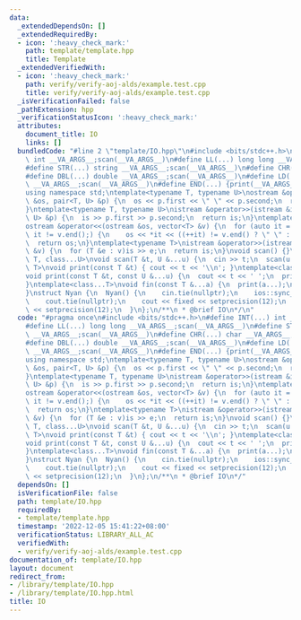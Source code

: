 ```yaml
---
data:
  _extendedDependsOn: []
  _extendedRequiredBy:
  - icon: ':heavy_check_mark:'
    path: template/template.hpp
    title: Template
  _extendedVerifiedWith:
  - icon: ':heavy_check_mark:'
    path: verify/verify-aoj-alds/example.test.cpp
    title: verify/verify-aoj-alds/example.test.cpp
  _isVerificationFailed: false
  _pathExtension: hpp
  _verificationStatusIcon: ':heavy_check_mark:'
  attributes:
    document_title: IO
    links: []
  bundledCode: "#line 2 \"template/IO.hpp\"\n#include <bits/stdc++.h>\n#define INT(...)\
    \ int __VA_ARGS__;scan(__VA_ARGS__)\n#define LL(...) long long __VA_ARGS__;scan(__VA_ARGS__)\n\
    #define STR(...) string __VA_ARGS__;scan(__VA_ARGS__)\n#define CHR(...) char __VA_ARGS__;scan(__VA_ARGS__)\n\
    #define DBL(...) double __VA_ARGS__;scan(__VA_ARGS__)\n#define LD(...) long double\
    \ __VA_ARGS__;scan(__VA_ARGS__)\n#define END(...) {print(__VA_ARGS__);return;}\n\
    using namespace std;\ntemplate<typename T, typename U>\nostream &operator<<(ostream\
    \ &os, pair<T, U> &p) {\n  os << p.first << \" \" << p.second;\n  return os;\n\
    }\ntemplate<typename T, typename U>\nistream &operator>>(istream &is, pair<T,\
    \ U> &p) {\n  is >> p.first >> p.second;\n  return is;\n}\ntemplate<typename T>\n\
    ostream &operator<<(ostream &os, vector<T> &v) {\n  for (auto it = v.begin();\
    \ it != v.end();) {\n    os << *it << ((++it) != v.end() ? \" \" : \"\");\n  }\n\
    \  return os;\n}\ntemplate<typename T>\nistream &operator>>(istream &is, vector<T>\
    \ &v) {\n  for (T &e : v)is >> e;\n  return is;\n}\nvoid scan() {}\ntemplate<class\
    \ T, class...U>\nvoid scan(T &t, U &...u) {\n  cin >> t;\n  scan(u...);\n}\ntemplate<class\
    \ T>\nvoid print(const T &t) { cout << t << '\\n'; }\ntemplate<class T, class...U>\n\
    void print(const T &t, const U &...u) {\n  cout << t << ' ';\n  print(u...);\n\
    }\ntemplate<class...T>\nvoid fin(const T &...a) {\n  print(a...);\n  exit(0);\n\
    }\nstruct Nyan {\n  Nyan() {\n    cin.tie(nullptr);\n    ios::sync_with_stdio(false);\n\
    \    cout.tie(nullptr);\n    cout << fixed << setprecision(12);\n    cerr << fixed\
    \ << setprecision(12);\n  }\n};\n/**\n * @brief IO\n*/\n"
  code: "#pragma once\n#include <bits/stdc++.h>\n#define INT(...) int __VA_ARGS__;scan(__VA_ARGS__)\n\
    #define LL(...) long long __VA_ARGS__;scan(__VA_ARGS__)\n#define STR(...) string\
    \ __VA_ARGS__;scan(__VA_ARGS__)\n#define CHR(...) char __VA_ARGS__;scan(__VA_ARGS__)\n\
    #define DBL(...) double __VA_ARGS__;scan(__VA_ARGS__)\n#define LD(...) long double\
    \ __VA_ARGS__;scan(__VA_ARGS__)\n#define END(...) {print(__VA_ARGS__);return;}\n\
    using namespace std;\ntemplate<typename T, typename U>\nostream &operator<<(ostream\
    \ &os, pair<T, U> &p) {\n  os << p.first << \" \" << p.second;\n  return os;\n\
    }\ntemplate<typename T, typename U>\nistream &operator>>(istream &is, pair<T,\
    \ U> &p) {\n  is >> p.first >> p.second;\n  return is;\n}\ntemplate<typename T>\n\
    ostream &operator<<(ostream &os, vector<T> &v) {\n  for (auto it = v.begin();\
    \ it != v.end();) {\n    os << *it << ((++it) != v.end() ? \" \" : \"\");\n  }\n\
    \  return os;\n}\ntemplate<typename T>\nistream &operator>>(istream &is, vector<T>\
    \ &v) {\n  for (T &e : v)is >> e;\n  return is;\n}\nvoid scan() {}\ntemplate<class\
    \ T, class...U>\nvoid scan(T &t, U &...u) {\n  cin >> t;\n  scan(u...);\n}\ntemplate<class\
    \ T>\nvoid print(const T &t) { cout << t << '\\n'; }\ntemplate<class T, class...U>\n\
    void print(const T &t, const U &...u) {\n  cout << t << ' ';\n  print(u...);\n\
    }\ntemplate<class...T>\nvoid fin(const T &...a) {\n  print(a...);\n  exit(0);\n\
    }\nstruct Nyan {\n  Nyan() {\n    cin.tie(nullptr);\n    ios::sync_with_stdio(false);\n\
    \    cout.tie(nullptr);\n    cout << fixed << setprecision(12);\n    cerr << fixed\
    \ << setprecision(12);\n  }\n};\n/**\n * @brief IO\n*/"
  dependsOn: []
  isVerificationFile: false
  path: template/IO.hpp
  requiredBy:
  - template/template.hpp
  timestamp: '2022-12-05 15:41:22+08:00'
  verificationStatus: LIBRARY_ALL_AC
  verifiedWith:
  - verify/verify-aoj-alds/example.test.cpp
documentation_of: template/IO.hpp
layout: document
redirect_from:
- /library/template/IO.hpp
- /library/template/IO.hpp.html
title: IO
---
```

